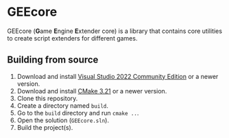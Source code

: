 # GEEcore

GEEcore (**G**ame **E**ngine **E**xtender core) is a library that contains core
utilities to create script extenders for different games.

## Building from source

1. Download and install [Visual Studio 2022 Community Edition](https://www.visualstudio.com/)
or a newer version.
2. Download and install [CMake 3.21](https://cmake.org/) or a newer version.
3. Clone this repository.
4. Create a directory named `build`.
5. Go to the `build` directory and run `cmake ..`.
6. Open the solution (`GEEcore.sln`).
7. Build the project(s).

